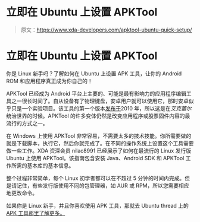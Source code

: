 # 立即在 Ubuntu 上设置 APKTool

> 原文：<https://www.xda-developers.com/apktool-ubuntu-quick-setup/>

# 立即在 Ubuntu 上设置 APKTool

你是 Linux 新手吗？了解如何在 Ubuntu 上设置 APK 工具，让你的 Android ROM 和应用程序真正成为你自己的！

APKTool 已经成为 Android 平台上主要的、可能是最有影响力的应用程序编辑工具之一很长时间了。自从设备有了物理键盘，安卓用户就可以使用它，那时安卓似乎只是一个实验项目。该工具的第一个版本[发布于](http://forum.xda-developers.com/showthread.php?t=640592)2010 年，所以这是在*艾克蕾尔*统治世界的时候。APKTool 的许多变体仍然是改变应用程序或股票固件内容的最流行的方式之一。

在 Windows 上使用 APKTool 非常容易，不需要太多的技术技能。你所需要做的就是下载脚本，执行它，然后你就完成了。在不同的操作系统上设置这个工具需要做一些工作。XDA 资深会员 nilac8991 已经展示了如何在最流行的 Linux 发行版 Ubuntu 上使用 APKTool。该指南包含安装 Java、Android SDK 和 APKTool 工作所需的基本库的基本信息。

整个过程非常简单，每个 Linux 初学者都可以在不超过 5 分钟的时间内完成。但是请记住，有些发行版使用不同的包管理器，如 AUR 或 RPM，所以您需要相应地更改命令。

如果你是 Linux 新手，并且你喜欢使用 APK 工具，那就去 Ubuntu thread 上的 [APK 工具那里了解更多。](http://forum.xda-developers.com/android/general/guide-apk-tool-ubuntu-complete-t2834788)